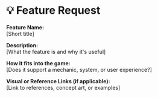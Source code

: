 # 💡 Feature Request

**Feature Name:**  
[Short title]

**Description:**  
[What the feature is and why it's useful]

**How it fits into the game:**  
[Does it support a mechanic, system, or user experience?]

**Visual or Reference Links (if applicable):**  
[Link to references, concept art, or examples]

